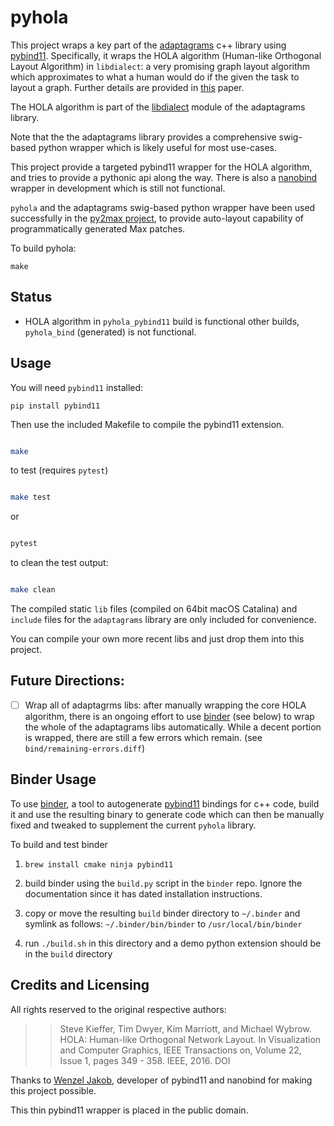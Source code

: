 # pyhola

This project wraps a key part of the [adaptagrams](https://github.com/mjwybrow/adaptagrams) c++ library using [pybind11](https://github.com/pybind/pybind11). Specifically, it wraps the HOLA algorithm (Human-like Orthogonal Layout Algorithm) in `libdialect`: a very promising graph layout algorithm which approximates to what a human would do if the given the task to layout a graph. Further details are provided in [this](https://skieffer.info/publications/kieffer2016hola.pdf) paper.

The HOLA algorithm is part of the [libdialect](http://www.adaptagrams.org/documentation/libdialect.html) module of the adaptagrams library.

Note that the the adaptagrams library provides a comprehensive swig-based python wrapper which is likely useful for most use-cases.

This project provide a targeted pybind11 wrapper for the HOLA algorithm, and tries to provide a pythonic api along the way. There is also a [nanobind](https://github.com/wjakob/nanobind) wrapper in development which is still not functional.

`pyhola` and the adaptagrams swig-based python wrapper have been used successfully in the [py2max project](https://github.com/shakfu/py2max), to provide auto-layout capability of programmatically generated Max patches.

To build pyhola:


```
make
```

## Status

- HOLA algorithm in `pyhola_pybind11` build is functional  other builds, `pyhola_bind` (generated) is not functional.


## Usage

You will need `pybind11` installed:

```
pip install pybind11
```

Then use the included Makefile to compile the pybind11 extension.

```bash

make

```

to test (requires `pytest`)

```bash

make test

```

or

```bash

pytest

```

to clean the test output:

```bash

make clean

```


The compiled static `lib` files (compiled on 64bit macOS Catalina) and `include` files for the `adaptagrams` library are only included for convenience.

You can compile your own more recent libs and just drop them into this project.


## Future Directions:

- [ ] Wrap all of adaptagrms libs: after manually wrapping the core HOLA algorithm, there is an ongoing effort to use [binder](https://github.com/RosettaCommons/binder) (see below) to wrap the whole of the adaptagrams libs automatically.  While a decent portion is wrapped, there are still a few errors which remain. (see `bind/remaining-errors.diff`)


## Binder Usage

To use [binder](https://github.com/RosettaCommons/binder), a tool to autogenerate [pybind11](https://github.com/pybind/pybind11) bindings for c++ code, build it and use the resulting binary to generate code which can then be manually fixed and tweaked to supplement the current `pyhola` library.

To build and test binder

1. `brew install cmake ninja pybind11`

2. build binder using the `build.py` script in the `binder` repo. Ignore the documentation
   since it has dated installation instructions.

3. copy or move the resulting `build` binder directory to `~/.binder` and
   symlink as follows: `~/.binder/bin/binder` to `/usr/local/bin/binder`

4. run `./build.sh` in this directory and a demo python extension should be in the `build` directory


## Credits and Licensing

All rights reserved to the original respective authors:

>>Steve Kieffer, Tim Dwyer, Kim Marriott, and Michael Wybrow.
HOLA: Human-like Orthogonal Network Layout. In Visualization and Computer Graphics, IEEE Transactions on, Volume 22, Issue 1, pages 349 - 358. IEEE, 2016. DOI

Thanks to [Wenzel Jakob](https://github.com/wjakob), developer of pybind11 and nanobind for making this project possible.

This thin pybind11 wrapper is placed in the public domain.
